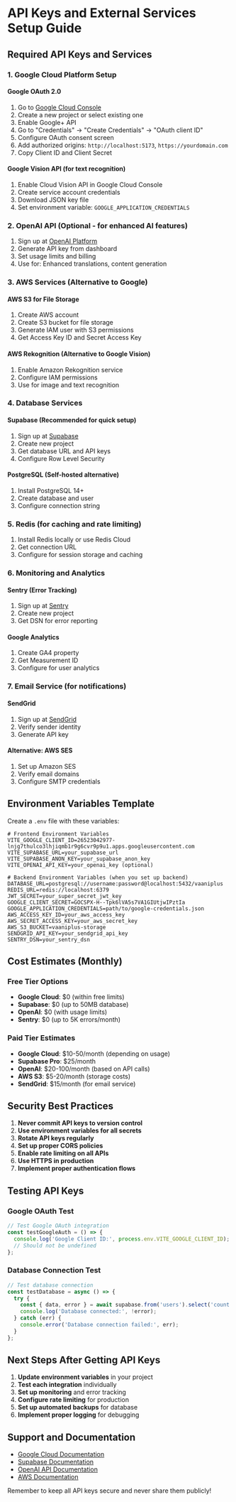 # API Keys and External Services Setup Guide

## Required API Keys and Services

### 1. Google Cloud Platform Setup

#### Google OAuth 2.0
1. Go to [Google Cloud Console](https://console.cloud.google.com/)
2. Create a new project or select existing one
3. Enable Google+ API
4. Go to "Credentials" → "Create Credentials" → "OAuth client ID"
5. Configure OAuth consent screen
6. Add authorized origins: `http://localhost:5173`, `https://yourdomain.com`
7. Copy Client ID and Client Secret

#### Google Vision API (for text recognition)
1. Enable Cloud Vision API in Google Cloud Console
2. Create service account credentials
3. Download JSON key file
4. Set environment variable: `GOOGLE_APPLICATION_CREDENTIALS`

### 2. OpenAI API (Optional - for enhanced AI features)
1. Sign up at [OpenAI Platform](https://platform.openai.com/)
2. Generate API key from dashboard
3. Set usage limits and billing
4. Use for: Enhanced translations, content generation

### 3. AWS Services (Alternative to Google)

#### AWS S3 for File Storage
1. Create AWS account
2. Create S3 bucket for file storage
3. Generate IAM user with S3 permissions
4. Get Access Key ID and Secret Access Key

#### AWS Rekognition (Alternative to Google Vision)
1. Enable Amazon Rekognition service
2. Configure IAM permissions
3. Use for image and text recognition

### 4. Database Services

#### Supabase (Recommended for quick setup)
1. Sign up at [Supabase](https://supabase.com/)
2. Create new project
3. Get database URL and API keys
4. Configure Row Level Security

#### PostgreSQL (Self-hosted alternative)
1. Install PostgreSQL 14+
2. Create database and user
3. Configure connection string

### 5. Redis (for caching and rate limiting)
1. Install Redis locally or use Redis Cloud
2. Get connection URL
3. Configure for session storage and caching

### 6. Monitoring and Analytics

#### Sentry (Error Tracking)
1. Sign up at [Sentry](https://sentry.io/)
2. Create new project
3. Get DSN for error reporting

#### Google Analytics
1. Create GA4 property
2. Get Measurement ID
3. Configure for user analytics

### 7. Email Service (for notifications)

#### SendGrid
1. Sign up at [SendGrid](https://sendgrid.com/)
2. Verify sender identity
3. Generate API key

#### Alternative: AWS SES
1. Set up Amazon SES
2. Verify email domains
3. Configure SMTP credentials

## Environment Variables Template

Create a `.env` file with these variables:

```env
# Frontend Environment Variables
VITE_GOOGLE_CLIENT_ID=26523042977-lnjg7thulco3lhjiqmb1r9g6cvr9p9u1.apps.googleusercontent.com
VITE_SUPABASE_URL=your_supabase_url
VITE_SUPABASE_ANON_KEY=your_supabase_anon_key
VITE_OPENAI_API_KEY=your_openai_key (optional)

# Backend Environment Variables (when you set up backend)
DATABASE_URL=postgresql://username:password@localhost:5432/vaaniplus
REDIS_URL=redis://localhost:6379
JWT_SECRET=your_super_secret_jwt_key
GOOGLE_CLIENT_SECRET=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
GOOGLE_APPLICATION_CREDENTIALS=path/to/google-credentials.json
AWS_ACCESS_KEY_ID=your_aws_access_key
AWS_SECRET_ACCESS_KEY=your_aws_secret_key
AWS_S3_BUCKET=vaaniplus-storage
SENDGRID_API_KEY=your_sendgrid_api_key
SENTRY_DSN=your_sentry_dsn
```

## Cost Estimates (Monthly)

### Free Tier Options
- **Google Cloud**: $0 (within free limits)
- **Supabase**: $0 (up to 50MB database)
- **OpenAI**: $0 (with usage limits)
- **Sentry**: $0 (up to 5K errors/month)

### Paid Tier Estimates
- **Google Cloud**: $10-50/month (depending on usage)
- **Supabase Pro**: $25/month
- **OpenAI**: $20-100/month (based on API calls)
- **AWS S3**: $5-20/month (storage costs)
- **SendGrid**: $15/month (for email service)

## Security Best Practices

1. **Never commit API keys to version control**
2. **Use environment variables for all secrets**
3. **Rotate API keys regularly**
4. **Set up proper CORS policies**
5. **Enable rate limiting on all APIs**
6. **Use HTTPS in production**
7. **Implement proper authentication flows**

## Testing API Keys

### Google OAuth Test
```javascript
// Test Google OAuth integration
const testGoogleAuth = () => {
  console.log('Google Client ID:', process.env.VITE_GOOGLE_CLIENT_ID);
  // Should not be undefined
};
```

### Database Connection Test
```javascript
// Test database connection
const testDatabase = async () => {
  try {
    const { data, error } = await supabase.from('users').select('count');
    console.log('Database connected:', !error);
  } catch (err) {
    console.error('Database connection failed:', err);
  }
};
```

## Next Steps After Getting API Keys

1. **Update environment variables** in your project
2. **Test each integration** individually
3. **Set up monitoring** and error tracking
4. **Configure rate limiting** for production
5. **Set up automated backups** for database
6. **Implement proper logging** for debugging

## Support and Documentation

- [Google Cloud Documentation](https://cloud.google.com/docs)
- [Supabase Documentation](https://supabase.com/docs)
- [OpenAI API Documentation](https://platform.openai.com/docs)
- [AWS Documentation](https://docs.aws.amazon.com/)

Remember to keep all API keys secure and never share them publicly!